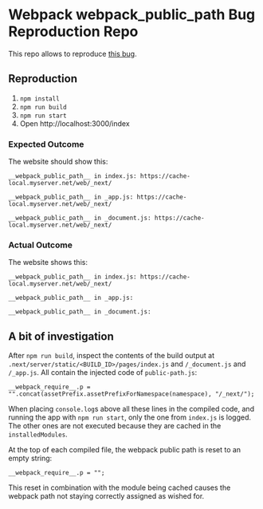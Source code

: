 # Webpack **webpack_public_path** Bug Reproduction Repo

This repo allows to reproduce [this bug](https://github.com/webpack/webpack/issues/9319).

## Reproduction

1. `npm install`
2. `npm run build`
3. `npm run start`
4. Open http://localhost:3000/index

### Expected Outcome

The website should show this:

```
__webpack_public_path__ in index.js: https://cache-local.myserver.net/web/_next/

__webpack_public_path__ in _app.js: https://cache-local.myserver.net/web/_next/

__webpack_public_path__ in _document.js: https://cache-local.myserver.net/web/_next/
```

### Actual Outcome

The website shows this:

```
__webpack_public_path__ in index.js: https://cache-local.myserver.net/web/_next/

__webpack_public_path__ in _app.js:

__webpack_public_path__ in _document.js:
```

## A bit of investigation

After `npm run build`, inspect the contents of the build output at `.next/server/static/<BUILD_ID>/pages/index.js` and `/_document.js` and `/_app.js`. All contain the injected code of `public-path.js`:

```
__webpack_require__.p = "".concat(assetPrefix.assetPrefixForNamespace(namespace), "/_next/");
```

When placing `console.log`s above all these lines in the compiled code, and running the app with `npm run start`, only the one from `index.js` is logged. The other ones are not executed because they are cached in the `installedModules`.

At the top of each compiled file, the webpack public path is reset to an empty string:

```
__webpack_require__.p = "";
```

This reset in combination with the module being cached causes the webpack path not staying correctly assigned as wished for.
